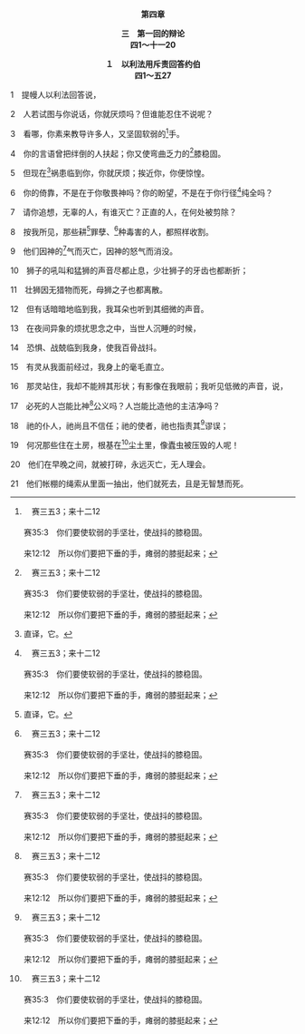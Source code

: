<p style="text-align:center;font-weight:bold;">第四章</p>

<p style="text-align:center;font-weight:bold;">三　第一回的辩论<br>四1～十一20</p>

<p style="text-align:center;font-weight:bold;">１　以利法用斥责回答约伯<br>四1～五27</p>

1　提幔人以利法回答说，

2　人若试图与你说话，你就厌烦吗？但谁能忍住不说呢？

3　看哪，你素来教导许多人，又坚固软弱的[^a]手。

[^a]:　赛三五3；来十二12<br><br>赛35:3　你们要使软弱的手坚壮，使战抖的膝稳固。<br><br>来12:12　所以你们要把下垂的手，瘫弱的膝挺起来；

4　你的言语曾把绊倒的人扶起；你又使弯曲乏力的[^a]膝稳固。

[^a]:　赛三五3；来十二12<br><br>赛35:3　你们要使软弱的手坚壮，使战抖的膝稳固。<br><br>来12:12　所以你们要把下垂的手，瘫弱的膝挺起来；

5　但现在[^1]祸患临到你，你就厌烦；挨近你，你便惊惶。

[^1]:直译，它。

6　你的倚靠，不是在于你敬畏神吗？你的盼望，不是在于你行径[^a]纯全吗？

[^a]:　伯二3；9<br><br>伯2:3　耶和华问撒但说，你曾用心察看我的仆人约伯没有？地上没有人像他完全且正直，敬畏神，远离恶事；你虽激动我攻击他，无故地毁灭他，他仍然持守他的纯全。<br><br>伯2:9　他的妻子对他说，你仍然持守你的纯全吗？你咒诅神，死了吧。

7　请你追想，无辜的人，有谁灭亡？正直的人，在何处被剪除？

8　按我所见，那些耕[^1]罪孽、[^a]种毒害的人，都照样收割。

[^1]:约伯记的内容，乃是敬虔之人(包括约伯、他的三个朋友以及年轻人以利户)情绪的发表，加上神的说话。这五个敬虔人情绪的发表是照着他们敬虔生活的经历，并基于他们对神与人之关系的属人观念。这些发表虽是在颁赐律法之前说出的，却满了善恶的原则。说话者的逻辑是循着善恶知识树的线(创二9)；基于这点，他们极其重视神的公平和公义的审判。他们在本书中许多的辩论，乃由于他们对神的审判不同的看法。约伯的朋友认为，约伯受苦是遭受神的审判。然而，约伯的受苦不是神的审判，乃是神的剥夺和销毁，为要得着约伯，叫约伯更多得着神。见九15注1，十13注1二段。<br><br>约伯、他的三个朋友和以利户的话虽与神对人的目的相违，但在神的灵默示下，这些话被记载下来，好给神用来暴露这五个敬虔人对神认识上的错误。借此，人就能蒙光照而看见，照着神心愿的美意，人该被神充满，单为着彰显神，而不是彰显人在其正直、纯全里的完全。

[^a]:　箴二二8；何八7；加六7～8<br><br>箴22:8　撒播不义的必收灾祸，他逞怒的杖也必废掉。<br><br>何8:7　他们所种的是风，所收的是旋风。所种的不成禾稼，就是发苗也产不出面，即便产出，外人也必吞吃。<br><br>加6:7　不要受迷惑，神是嗤慢不得的，因为人种的是什么，收的也是什么。<br><br>加6:8　为着自己的肉体撒种的，必从肉体收败坏；为着那灵撒种的，必从那灵收永远的生命。

9　他们因神的[^a]气而灭亡，因神的怒气而消没。

[^a]:　伯十五30；帖后二8；赛十一4；三十33；出十五8；诗十八15<br><br>伯15:30　他不得离开黑暗；火焰要将他的嫩枝烧干，他要因神口中的气逝去。<br><br>帖后2:8　那时这不法者必显露出来，主耶稣要用祂口中的气除灭他，并用祂来临的显现废掉他。<br><br>赛11:4　却要以公义审判贫穷人，以公正判断地上的困苦人；以口中的杖击打这地；以嘴里的气杀戮恶人。<br><br>赛30:33　原来祂早已将陀斐特安排好，是为王预备的，作得又深又宽。其中堆的是火与许多木柴；耶和华的气如一股硫磺火，使它着起来。<br><br>出15:8　你发鼻中的气，水便聚起成堆，流水直立如垒，深水在海心凝结。<br><br>诗18:15　耶和华啊，你的斥责一发，你鼻孔的气一出，海底就出现，居人之地的根基也显露。

10　狮子的吼叫和猛狮的声音尽都止息，少壮狮子的牙齿也都断折；

11　壮狮因无猎物而死，母狮之子也都离散。

12　但有话暗暗地临到我，我耳朵也听到其细微的声音。

13　在夜间异象的烦扰思念之中，当世人沉睡的时候，

14　恐惧、战兢临到我身，使我百骨战抖。

15　有灵从我面前经过，我身上的毫毛直立。

16　那灵站住，我却不能辨其形状；有影像在我眼前；我听见低微的声音，说，

17　必死的人岂能比神[^a]公义吗？人岂能比造他的主洁净吗？

[^a]:　伯九2；二五4<br><br>伯9:2　我真知道是这样；但人在神面前怎能成为义的？<br><br>伯25:4　这样，在神面前人怎能成为义的？妇人所生的怎能是洁净的？

18　祂的仆人，祂尚且不信任；祂的使者，祂也指责其[^a]谬误；

[^a]:　参赛十四12；结二八13～18；彼后二4；犹6<br><br>赛14:12　明亮之星，清晨之子啊，你何竟从天坠落！你这攻败列国的，何竟被砍倒在地上！<br><br>结28:13　你曾在伊甸神的园中，佩戴各样宝石，就是红宝石、黄玉、金钢石、黄璧玺、红玛瑙、碧玉、蓝宝石、红玉和绿宝石，带着黄金；又有精巧的鼓和笛在你那里，都是在你受造之日预备齐全的。<br><br>结28:14　你是那受膏遮掩约柜的基路伯；我将你安置在神的圣山上；你在发光如火的宝石中间往来。<br><br>结28:15　你从受造之日所行的都完全，直到在你中间察出不义。<br><br>结28:16　因你贸易很多，你中间就被强暴的事充满，以致你犯了罪。所以我将你当作俗污之物，从神的山驱逐你。遮掩约柜的基路伯啊，我已将你从发光如火的宝石中除灭。<br><br>结28:17　你因美丽心中高傲，又因荣光败坏智慧；我已将你摔倒在地，将你摆在君王面前，好叫他们目睹眼见。<br><br>结28:18　你因罪孽众多，贸易不义，亵渎了你的圣所。故此，我使火从你中间发出，烧灭你，使你在所有观看的人眼前变为地上的炉灰。<br><br>彼后2:4　就是天使犯了罪，神也没有宽容，反而把他们丢在他他拉里，交在幽暗坑中，拘留着等候审判；<br><br>犹1:6　又有不守自己权位，离弃自己住处的天使，主用永远的锁链把他们拘留在幽冥里，等候大日的审判；

19　何况那些住在土房，根基在[^a]尘土里，像蠹虫被压毁的人呢！

[^a]:　创二7；三19；伯十9<br><br>创2:7　耶和华神用地上的尘土塑造人，将生命之气吹在他鼻孔里，人就成了活的魂。<br><br>创3:19　你必汗流满面才得糊口，直到你归了土，因为你是从土取出的；你本是尘土，仍要归于尘土。<br><br>伯10:9　求你记念，你造作我如抟泥一般；你还要使我归于尘土吗？

20　他们在早晚之间，就被打碎，永远灭亡，无人理会。

21　他们帐棚的绳索从里面一抽出，他们就死去，且是无智慧而死。
